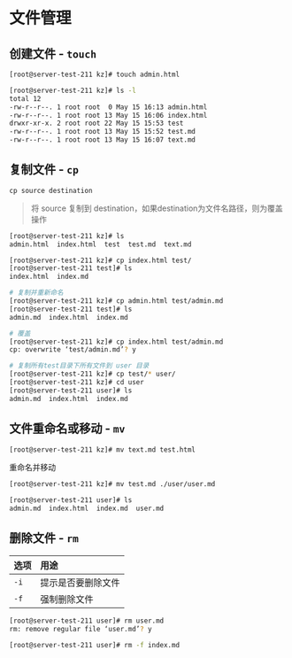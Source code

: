 # 文件管理

## 创建文件 - `touch`

```bash
[root@server-test-211 kz]# touch admin.html
```

```bash
[root@server-test-211 kz]# ls -l
total 12
-rw-r--r--. 1 root root  0 May 15 16:13 admin.html
-rw-r--r--. 1 root root 13 May 15 16:06 index.html
drwxr-xr-x. 2 root root 22 May 15 15:53 test
-rw-r--r--. 1 root root 13 May 15 15:52 test.md
-rw-r--r--. 1 root root 13 May 15 16:07 text.md
```

## 复制文件 - `cp`

`cp source destination`
> 将 source 复制到 destination，如果destination为文件名路径，则为覆盖操作

```bash
[root@server-test-211 kz]# ls
admin.html  index.html  test  test.md  text.md

[root@server-test-211 kz]# cp index.html test/
[root@server-test-211 test]# ls
index.html  index.md

# 复制并重新命名
[root@server-test-211 kz]# cp admin.html test/admin.md
[root@server-test-211 test]# ls
admin.md  index.html  index.md

# 覆盖
[root@server-test-211 kz]# cp index.html test/admin.md
cp: overwrite ‘test/admin.md’? y

# 复制所有test目录下所有文件到 user 目录
[root@server-test-211 kz]# cp test/* user/
[root@server-test-211 kz]# cd user
[root@server-test-211 user]# ls
admin.md  index.html  index.md
```

## 文件重命名或移动 - `mv`

```bash
[root@server-test-211 kz]# mv text.md test.html

```

重命名并移动

```bash
[root@server-test-211 kz]# mv test.md ./user/user.md

[root@server-test-211 user]# ls
admin.md  index.html  index.md  user.md
```

## 删除文件 - `rm`

| 选项 | 用途 |
|:-------|:-----|
| `-i` | 提示是否要删除文件 |
| `-f` | 强制删除文件 |

```bash
[root@server-test-211 user]# rm user.md
rm: remove regular file ‘user.md’? y

```

```bash
[root@server-test-211 user]# rm -f index.md
```
